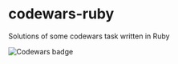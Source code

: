 # codewars-ruby

Solutions of some codewars task written in Ruby

![Codewars badge][badge-large]

[badge-large]: https://www.codewars.com/users/brabemi/badges/large "Codewars badge"
[badge-small]: https://www.codewars.com/users/brabemi/badges/small "Codewars badge"
[badge-micro]: https://www.codewars.com/users/brabemi/badges/micro "Codewars badge"
